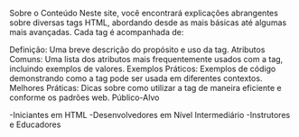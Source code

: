 Sobre o Conteúdo
Neste site, você encontrará explicações abrangentes sobre diversas tags HTML, abordando desde as mais básicas até algumas mais avançadas. Cada tag é acompanhada de:

Definição: Uma breve descrição do propósito e uso da tag.
Atributos Comuns: Uma lista dos atributos mais frequentemente usados com a tag, incluindo exemplos de valores.
Exemplos Práticos: Exemplos de código demonstrando como a tag pode ser usada em diferentes contextos.
Melhores Práticas: Dicas sobre como utilizar a tag de maneira eficiente e conforme os padrões web.
Público-Alvo

-Iniciantes em HTML
-Desenvolvedores em Nível Intermediário
-Instrutores e Educadores
